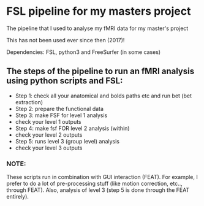 # FSL pipeline for my masters project
The pipeline that I used to analyse my fMRI data for my master's project

This has not been used ever since then (2017)!

Dependencies: FSL, python3 and FreeSurfer (in some cases)

## The steps of the pipeline to run an fMRI analysis using python scripts and FSL:
* Step 1: check all your anatomical and bolds paths etc and run bet (bet extraction)
* Step 2: prepare the functional data
* Step 3: make FSF for level 1 analysis
* check your level 1 outputs
* Step 4: make fsf FOR level 2 analysis (within)
* check your level 2 outputs
* Step 5: runs level 3 (group level) analysis
* check your level 3 outputs

### NOTE:
These scripts run in combination with GUI interaction (FEAT). For example, I prefer to do a lot of pre-processing stuff (like motion correction, etc.., through FEAT). Also, analysis of level 3 (step 5 is done through the FEAT entirely). 



